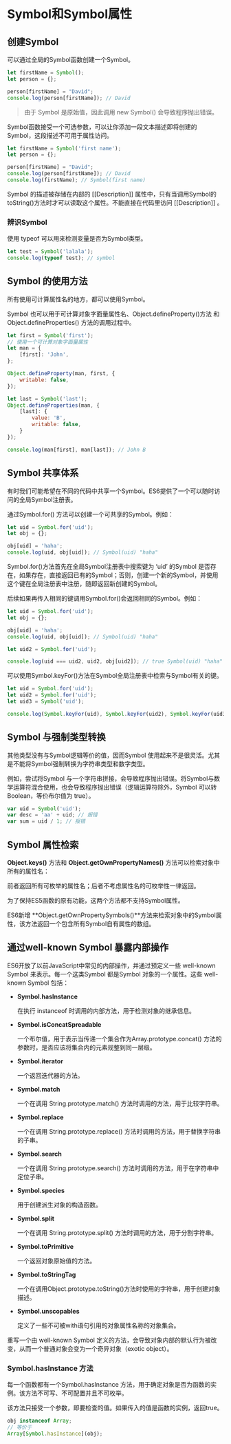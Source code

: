 # Symbol和Symbol属性

## 创建Symbol

可以通过全局的Symbol函数创建一个Symbol。

```javascript
let firstName = Symbol();
let person = {};

person[firstName] = "David";
console.log(person[firstName]); // David
```

> 由于 Symbol 是原始值，因此调用 new Symbol() 会导致程序抛出错误。

Symbol函数接受一个可选参数，可以让你添加一段文本描述即将创建的Symbol，这段描述不可用于属性访问。

```javascript
let firstName = Symbol('first name');
let person = {};

person[firstName] = "David";
console.log(person[firstName]); // David
console.log(firstName); // Symbol(first name)
```

Symbol 的描述被存储在内部的 [[Description]] 属性中，只有当调用Symbol的toString()方法时才可以读取这个属性。不能直接在代码里访问 [[Description]] 。

### 辨识Symbol

使用 typeof 可以用来检测变量是否为Symbol类型。

```javascript
let test = Symbol('lalala');
console.log(typeof test); // symbol
```

## Symbol 的使用方法

所有使用可计算属性名的地方，都可以使用Symbol。

Symbol 也可以用于可计算对象字面量属性名、Object.defineProperty()方法 和Object.defineProperties() 方法的调用过程中。

```javascript
let first = Symbol('first');
// 使用一个可计算对象字面量属性
let man = {
    [first]: 'John',
};

Object.defineProperty(man, first, {
    writable: false,
});

let last = Symbol('last');
Object.defineProperties(man, {
    [last]: {
        value: 'B',
        writable: false,
    }
});

console.log(man[first], man[last]); // John B
```

## Symbol 共享体系

有时我们可能希望在不同的代码中共享一个Symbol。ES6提供了一个可以随时访问的全局Symbol注册表。

通过Symbol.for() 方法可以创建一个可共享的Symbol。例如：

```javascript
let uid = Symbol.for('uid');
let obj = {};

obj[uid] = 'haha';
console.log(uid, obj[uid]); // Symbol(uid) "haha"
```

Symbol.for()方法首先在全局Symbol注册表中搜索键为 ‘uid’ 的Symbol 是否存在，如果存在，直接返回已有的Symbol；否则，创建一个新的Symbol，并使用这个键在全局注册表中注册，随即返回新创建的Symbol。

后续如果再传入相同的键调用Symbol.for()会返回相同的Symbol。例如：

```javascript
let uid = Symbol.for('uid');
let obj = {};

obj[uid] = 'haha';
console.log(uid, obj[uid]); // Symbol(uid) "haha"

let uid2 = Symbol.for('uid');

console.log(uid === uid2, uid2, obj[uid2]); // true Symbol(uid) "haha"
```

可以使用Symbol.keyFor()方法在Symbol全局注册表中检索与Symbol有关的键。

```javascript
let uid = Symbol.for('uid');
let uid2 = Symbol.for('uid');
let uid3 = Symbol('uid');

console.log(Symbol.keyFor(uid), Symbol.keyFor(uid2), Symbol.keyFor(uid3)); // uid uid undefined
```

## Symbol 与强制类型转换

其他类型没有与Symbol逻辑等价的值，因而Symbol 使用起来不是很灵活。尤其是不能将Symbol强制转换为字符串类型和数字类型。

例如，尝试将Symbol 与一个字符串拼接，会导致程序抛出错误。将Symbol与数学运算符混合使用，也会导致程序抛出错误（逻辑运算符除外，Symbol 可以转 Boolean，等价布尔值为 true）。

```javascript
var uid = Symbol('uid');
var desc = 'aa' + uid; // 报错
var sum = uid / 1; // 报错
```

## Symbol 属性检索

**Object.keys()** 方法和 **Object.getOwnPropertyNames()** 方法可以检索对象中所有的属性名：

前者返回所有可枚举的属性名；后者不考虑属性名的可枚举性一律返回。

为了保持ES5函数的原有功能，这两个方法都不支持Symbol属性。

ES6新增 **Object.getOwnPropertySymbols()**方法来检索对象中的Symbol属性，该方法返回一个包含所有Symbol自有属性的数组。

## 通过well-known Symbol 暴露内部操作

ES6开放了以前JavaScript中常见的内部操作，并通过预定义一些 well-known Symbol 来表示。每一个这类Symbol 都是Symbol 对象的一个属性。这些 well-known Symbol 包括：

- **Symbol.hasInstance**

  在执行 instanceof 时调用的内部方法，用于检测对象的继承信息。

- **Symbol.isConcatSpreadable**

  一个布尔值，用于表示当传递一个集合作为Array.prototype.concat() 方法的参数时，是否应该将集合内的元素规整到同一层级。

- **Symbol.iterator**

  一个返回迭代器的方法。

- **Symbol.match**

  一个在调用 String.prototype.match() 方法时调用的方法，用于比较字符串。

- **Symbol.replace**

  一个在调用 String.prototype.replace() 方法时调用的方法，用于替换字符串的子串。

- **Symbol.search**

  一个在调用 String.prototype.search() 方法时调用的方法，用于在字符串中定位子串。

- **Symbol.species**

  用于创建派生对象的构造函数。

- **Symbol.split**

  一个在调用 String.prototype.split() 方法时调用的方法，用于分割字符串。

- **Symbol.toPrimitive**

  一个返回对象原始值的方法。

- **Symbol.toStringTag**

  一个在调用Object.prototype.toString()方法时使用的字符串，用于创建对象描述。

- **Symbol.unscopables**

  定义了一些不可被with语句引用的对象属性名称的对象集合。

重写一个由 well-known Symbol 定义的方法，会导致对象内部的默认行为被改变，从而一个普通对象会变为一个奇异对象（exotic object）。

### Symbol.hasInstance 方法

每一个函数都有一个Symbol.hasInstance 方法，用于确定对象是否为函数的实例。该方法不可写、不可配置并且不可枚举。

该方法只接受一个参数，即要检查的值。如果传入的值是函数的实例，返回true。

```javascript
obj instanceof Array;
// 等价于
Array[Symbol.hasInstance](obj);
```

